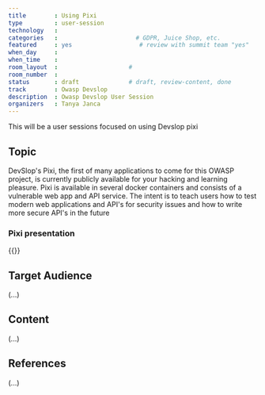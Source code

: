 ```yaml
---
title        : Using Pixi
type         : user-session
technology   :
categories   :                      # GDPR, Juice Shop, etc.
featured     : yes                   # review with summit team "yes"
when_day     :
when_time    :
room_layout  :                    #
room_number  :
status       : draft              # draft, review-content, done
track        : Owasp Devslop
description  : Owasp Devslop User Session
organizers   : Tanya Janca
---
```


This will be a user sessions focused on using Devslop pixi

## Topic

DevSlop's Pixi, the first of many applications to come for this OWASP project, is currently publicly available for your hacking and learning pleasure. Pixi is available in several docker containers and consists of a vulnerable web app and API service.  The intent is to teach users how to test modern web applications and API's for security issues and how to write more secure API's in the future

### Pixi presentation

{{<slideshare id="77849742" >}}

## Target Audience

(...)

## Content

(...)

## References

(...)
